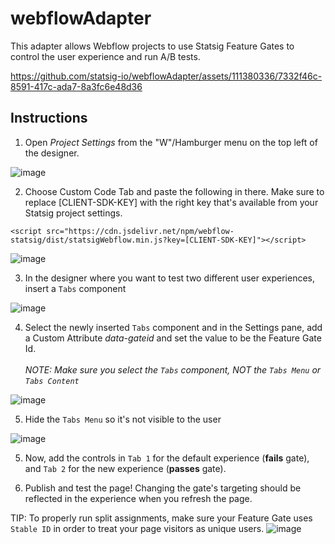 # webflowAdapter

This adapter allows Webflow projects to use Statsig Feature Gates to control the user experience and run A/B tests.

https://github.com/statsig-io/webflowAdapter/assets/111380336/7332f46c-8591-417c-ada7-8a3fc6e48d36

## Instructions

1. Open *Project Settings* from the "W"/Hamburger menu on the top left of the designer.

![image](https://user-images.githubusercontent.com/74588208/139641798-c82246dd-7cf6-4767-a53d-a85c4c7b25d3.png)

2. Choose Custom Code Tab and paste the following in there.  Make sure to replace [CLIENT-SDK-KEY] with the right key that's available from your Statsig project settings.

```<script src="https://cdn.jsdelivr.net/npm/webflow-statsig/dist/statsigWebflow.min.js?key=[CLIENT-SDK-KEY]"></script>```

![image](https://github.com/statsig-io/webflowAdapter/assets/111380336/5e3d3c78-b17c-438a-a7e1-b895697b9916)

3. In the designer where you want to test two different user experiences, insert a `Tabs` component

![image](https://user-images.githubusercontent.com/74588208/139642247-e7186c65-0a6b-423e-8014-efdda1a0eb76.png)

4. Select the newly inserted `Tabs` component and in the Settings pane, add a Custom Attribute *data-gateid* and set the value to be the Feature Gate Id. <br></br> *NOTE: Make sure you select the `Tabs` component, NOT the `Tabs Menu` or `Tabs Content`*

![image](https://user-images.githubusercontent.com/74588208/139642628-6765097c-4216-4e73-a0b5-ded56e5e37c8.png)

5. Hide the `Tabs Menu` so it's not visible to the user

![image](https://github.com/statsig-io/webflowAdapter/assets/111380336/1ec45912-22a9-49ca-ac40-df1c04c99296)

5. Now, add the controls in `Tab 1` for the default experience (**fails** gate), and `Tab 2` for the new experience (**passes** gate).

6. Publish and test the page! Changing the gate's targeting should be reflected in the experience when you refresh the page.

TIP: To properly run split assignments, make sure your Feature Gate uses `Stable ID` in order to treat your page visitors as unique users.
![image](https://github.com/statsig-io/webflowAdapter/assets/111380336/1b56747c-f075-4b9e-8c24-ce4ed9efb135)
